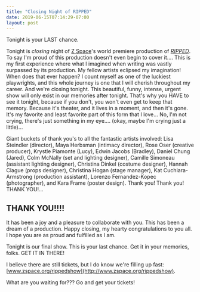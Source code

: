 ```yaml
---
title: "Closing Night of RIPPED"
date: 2019-06-15T07:14:29-07:00
layout: post
---
```


Tonight is your LAST chance.

Tonight is *closing* night of [Z Space](http://www.zspace.org/)'s world premiere production of [*RIPPED*](https://newplayexchange.org/plays/70552/ripped). To say I'm proud of this production doesn't even begin to cover it.... This is my first experience where what I imagined when writing was vastly surpassed by its production. My fellow artists eclipsed my imagination! When does that ever happen? I count myself as one of the luckiest playwrights, and this whole journey is one that I will cherish throughout my career. And we're closing tonight. This beautiful, funny, intense, urgent show will only exist in our memories after tonight. That's why you HAVE to see it tonight, because if you don't, you won't even get to keep that memory. Because it's theater, and it lives in a moment, and then it's gone. It's my favorite and least favorite part of this form that I love... No, I'm not crying, there's just something in my eye.... (okay, maybe I'm crying just a little)...

Giant buckets of thank you's to all the fantastic artists involved: Lisa Steindler (director), Maya Herbsman (intimacy director), Rose Oser (creative producer), Krystle Piamonte (Lucy), Edwin Jacobs (Bradley), Daniel Chung (Jared), Colm McNally (set and lighting designer), Camille Simoneau (assistant lighting designer), Christina Dinkel (costume designer), Hannah Clague (props designer), Christina Hogan (stage manager), Kat Cuchiara-Armstrong (production assistant), Lorenzo Fernandez-Kopec (photographer), and Kara Frame (poster design). Thank you! Thank you! THANK YOU!...

## THANK YOU!!!!

It has been a joy and a pleasure to collaborate with you. This has been a dream of a production. Happy closing, my hearty congratulations to you all. I hope you are as proud and fulfilled as I am.

Tonight is our final show. This is your last chance. Get it in your memories, folks. GET IT IN THERE!

I believe there are still tickets, but I do know we're filling up fast: [www.zspace.org/rippedshow](http://www.zspace.org/rippedshow).

What are you waiting for??? Go and get your tickets!
